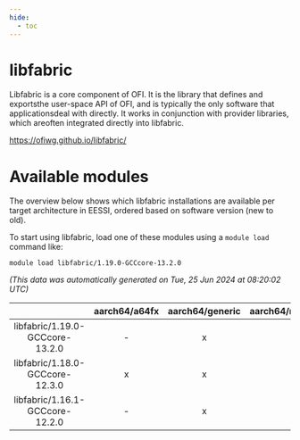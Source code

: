 ```yaml
---
hide:
  - toc
---
```


libfabric
=========


Libfabric is a core component of OFI. It is the library that defines and exportsthe user-space API of OFI, and is typically the only software that applicationsdeal with directly. It works in conjunction with provider libraries, which areoften integrated directly into libfabric.

https://ofiwg.github.io/libfabric/
# Available modules


The overview below shows which libfabric installations are available per target architecture in EESSI, ordered based on software version (new to old).

To start using libfabric, load one of these modules using a `module load` command like:

```shell
module load libfabric/1.19.0-GCCcore-13.2.0
```

*(This data was automatically generated on Tue, 25 Jun 2024 at 08:20:02 UTC)*  

| |aarch64/a64fx|aarch64/generic|aarch64/neoverse_n1|aarch64/neoverse_v1|x86_64/generic|x86_64/amd/zen2|x86_64/amd/zen3|x86_64/intel/haswell|x86_64/intel/skylake_avx512|
| :---: | :---: | :---: | :---: | :---: | :---: | :---: | :---: | :---: | :---: |
|libfabric/1.19.0-GCCcore-13.2.0|-|x|x|x|x|x|x|x|x|
|libfabric/1.18.0-GCCcore-12.3.0|x|x|x|x|x|x|x|x|x|
|libfabric/1.16.1-GCCcore-12.2.0|-|x|x|x|x|x|x|x|x|

